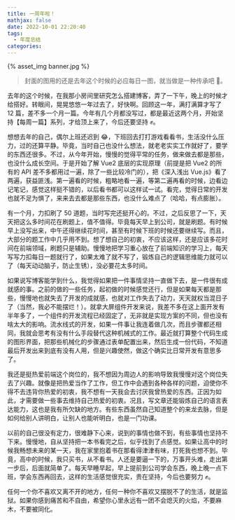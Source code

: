 ```yaml
---
title: 一周年啦！
mathjax: false
date: 2022-10-01 22:20:40
tags:
  - 年度总结
categories:
---
```


{% asset_img banner.jpg %}

> 封面的图用的还是去年这个时候的必应每日一图，就当做是一种传承吧 🤭。

去年的这个时候，在我那小房间里研究怎么搭建博客，弄了一下午，晚上的时候才给搭好。转眼间，晃晃悠悠一年过去了，好快啊。回顾这一年，满打满算才写了 12 篇，差不多一个月一篇。今年有几个月都没写过，都是最近这两个月，开始坚持【每周一篇】系列，才给顶上来了，今后还要坚持 ✊。

想想去年的自己，偶尔上班还迟到 😂，下班回去打打游戏看看书，生活没什么压力，过的还算平静。毕竟，当时自己也没什么想法，就老老实实工作就好了，要学的东西还很多。不过，从今年开始，慢慢的觉得平常的任务，做来做去都是那些，也没什么成长空间。于是开始了解 Vue2 底层的实现原理（前提是把 Vue2 的所有的 API 差不多都用过一遍，除了一些比较冷门的），把《深入浅出 Vue.js》看了两遍，获益匪浅。第一遍看的时候，粗略地看一遍，等第二遍再看的时候，边看边记笔记，感觉这样挺不错的，以后看书都可以这样试一试。看完，觉得日常的开发也就不足为惧了，来来去去都是那些东西，也没什么难点了（哈哈，有点膨胀）。

有一个月，力扣刷了 50 道题，当时写完还挺开心的。不过，之后反思了一下，天天把这么多时间花在刷题上，值不值得。毕竟每天早上到公司，就是刷题。有时候早上没写出来，中午还得继续花时间，甚至有时候下班的时候还要继续写。而且，大部分的题工作中几乎用不到。想了想自己的初衷，不应该这样，还是应该多花时间在前端领域，刷题只是辅助。慢慢地把学习重心放在了前端知识的学习上，每天写写力扣每日一题就行了，如果太难了就不写了，锻炼自己的逻辑思维能力就可以了（每天动动脑子，防止生锈），没必要花太多时间。

如果说写博客能学到什么，我觉得如果把一件事情坚持一直做下去，是一件很有成就感的事。之前的做的一些任务，起初做的时候感觉还行，但是如果每天都是那些，慢慢地也就失去了开发的成就感，也就对工作失去了动力，天天就权当混日子了（当然，我必不能摆烂！）。就拿大屏组件开发来说，我差不多在这上面开发有半年多了，一个组件的开发流程已经固定了，无非就是实现方案的不同，但也没有啥太大的影响。流水线式的开发，如果一件事让我连着做几次，而且步骤都还相同，我就会思考有没有什么手段替代这种机械式的工作。最近就打算整个代码生成的图形界面，把那些机械化的步骤通过表单配置出来，然后生成一份代码，不知道最后开发出来到底有没有人用，但是兴趣使然，做这个确实比日常开发有意思多了。

我还是挺热爱前端这个岗位的，我不想因为周边人的影响导致我慢慢对这个岗位失去了兴趣。就像是把热爱当作了工作，但工作中会遇到各种各样的问题，迫使你不得不去违背你热爱的初衷，我不想有一天我会去讨厌我曾热爱的东西。正因为如此，才需要做一些事去维持自己热爱的初衷。况且，写文章还能锻炼自己的语言表达能力，这也是我有所欠缺的地方。有些东西虽然自己知道整个的来龙去脉，但是如何给别人讲明白，让别人也能听明白，也是一门功课。

以前的自己很没有定力，很难静下心来，说到的事情也做不到，有些事情也坚持不下来。慢慢地，自从坚持把一本书看完之后，似乎找到了点感觉。如果让高中的时候我畅想未来的某一天，我在家里抱着书在那看得津津有味，打死我也想不到。毕竟，高中的时候，我只买书，从不看书。人还是要逼一下的，万事开头难，走出第一步后，后面就简单了。每天早睡早起，早上提前到公司学会东西，晚上晚一点下班，学会东西再回去，这样的生活感觉很充实，贵在坚持，今后也要努力 ✊。

任何一个你不喜欢又离不开的地方，任何一种你不喜欢又摆脱不了的生活，就是监狱。如果你感到痛苦和不自由，希望你心里永远有一团不会熄灭的火焰，不要麻木，不要被同化。
